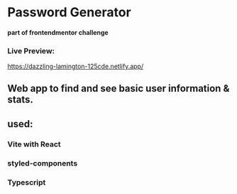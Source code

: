 # Password Generator

#### part of frontendmentor challenge

### Live Preview:

https://dazzling-lamington-125cde.netlify.app/

## Web app to find and see basic user information & stats.

## used:

### Vite with React

### styled-components

### Typescript
